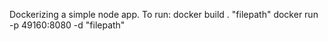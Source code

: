 Dockerizing a simple node app. 
To run:
docker build . "filepath"
docker run -p 49160:8080 -d "filepath"